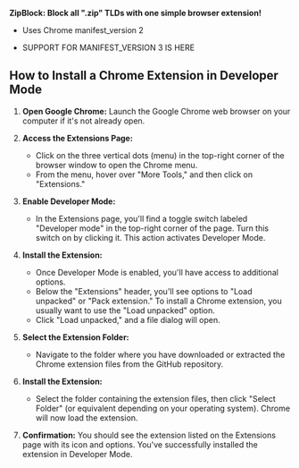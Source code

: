 **ZipBlock: Block all ".zip" TLDs with one simple browser extension!**

- Uses Chrome manifest_version 2

- SUPPORT FOR MANIFEST_VERSION 3 IS HERE

## How to Install a Chrome Extension in Developer Mode

1. **Open Google Chrome:** Launch the Google Chrome web browser on your computer if it's not already open.

2. **Access the Extensions Page:**
   - Click on the three vertical dots (menu) in the top-right corner of the browser window to open the Chrome menu.
   - From the menu, hover over "More Tools," and then click on "Extensions."

3. **Enable Developer Mode:**
   - In the Extensions page, you'll find a toggle switch labeled "Developer mode" in the top-right corner of the page. Turn this switch on by clicking it. This action activates Developer Mode.

4. **Install the Extension:**
   - Once Developer Mode is enabled, you'll have access to additional options.
   - Below the "Extensions" header, you'll see options to "Load unpacked" or "Pack extension." To install a Chrome extension, you usually want to use the "Load unpacked" option.
   - Click "Load unpacked," and a file dialog will open.

5. **Select the Extension Folder:**
   - Navigate to the folder where you have downloaded or extracted the Chrome extension files from the GitHub repository.

6. **Install the Extension:**
   - Select the folder containing the extension files, then click "Select Folder" (or equivalent depending on your operating system). Chrome will now load the extension.

7. **Confirmation:** You should see the extension listed on the Extensions page with its icon and options. You've successfully installed the extension in Developer Mode.


